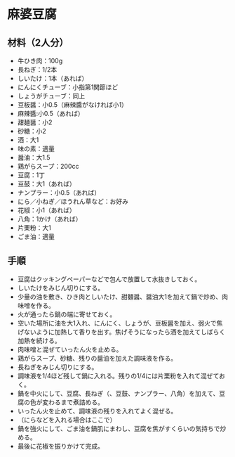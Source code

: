# 麻婆豆腐


## 材料（2人分）
- 牛ひき肉：100g
- 長ねぎ：1/2本
- しいたけ：1本（あれば）
- にんにくチューブ：小指第1関節ほど
- しょうがチューブ：同上
- 豆板醤：小0.5（麻辣醬がなければ小1）
- 麻辣醬:小0.5（あれば）
- 甜麺醤：小2
- 砂糖：小2
- 酒：大1
- 味の素：適量
- 醤油：大1.5
- 鶏がらスープ：200cc
- 豆腐：1丁
- 豆鼓：大1（あれば）
- ナンプラー：小0.5（あれば）
- にら／小ねぎ／ほうれん草など：お好み
- 花椒：小1（あれば）
- 八角：1かけ（あれば）
- 片栗粉：大1
- ごま油：適量


## 手順
- 豆腐はクッキングペーパーなどで包んで放置して水抜きしておく。
- しいたけをみじん切りにする。
- 少量の油を敷き、ひき肉としいたけ、甜麺醤、醤油大1を加えて鍋で炒め、肉味噌を作る。
- 火が通ったら鍋の端に寄せておく。
- 空いた場所に油を大1入れ、にんにく、しょうが、豆板醤を加え、弱火で焦げないように加熱して香りを出す。焦げそうになったら酒を加えてしばらく加熱を続ける。
- 肉味噌と混ぜていったん火を止める。
- 鶏がらスープ、砂糖、残りの醤油を加えた調味液を作る。
- 長ねぎをみじん切りにする。
- 調味液を1/4ほど残して鍋に入れる。残りの1/4には片栗粉を入れて混ぜておく。
- 鍋を中火にして、豆腐、長ねぎ（、豆鼓、ナンプラー、八角）を加えて、豆腐の色が変わるまで煮詰める。
- いったん火を止めて、調味液の残りを入れてよく混ぜる。
- （にらなどを入れる場合はここで）
- 鍋を強火にして、ごま油を鍋肌にまわし、豆腐を焦がすくらいの気持ちで炒める。
- 最後に花椒を振りかけて完成。
